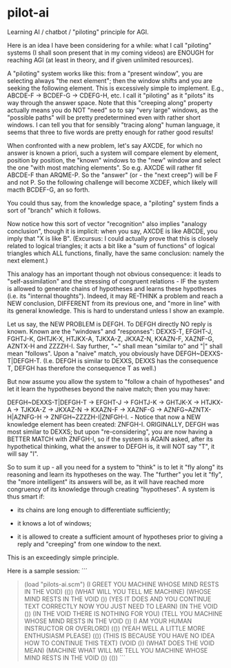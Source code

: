 # pilot-ai
Learning AI / chatbot / "piloting" principle for AGI.

Here is an idea I have been considering for a while: what I call "piloting" systems (I shall soon present that in my coming videos) are ENOUGH for reaching AGI (at least in theory, and if given unlimited resources).

A "piloting" system works like this: from a "present window", you are selecting always "the next element"; then the window shifts and you are seeking the following element. This is excessively simple to implement. E.g., ABCDE-F -> BCDEF-G -> CDEFG-H, etc. I call it "piloting" as it "pilots" its way through the answer space. Note that this "creeping along" property actually means you do NOT "need" so to say "very large" windows, as the "possible paths" will be pretty predetermined even with rather short windows. I can tell you that for sensibly "tracing along" human language, it seems that three to five words are pretty enough for rather good results!

When confronted with a new problem, let's say AXCDE, for which no answer is known a priori, such a system will compare element by element, position by position, the "known" windows to the "new" window and select the one "with most matching elements". So e.g. AXCDE will rather fit ABCDE-F than ARQME-P. So the "answer" (or - the "next creep") will be F and not P. So the following challenge will become XCDEF, which likely will macth BCDEF-G, an so forth.

You could thus say, from the knowledge space, a "piloting" system finds a sort of "branch" which it follows.

Now notice how this sort of vector "recognition" also implies "analogy conclusion", though it is implicit: when you say, AXCDE is like ABCDE, you imply that "X is like B". (Excursus: I could actually prove that this is closely related to logical triangles; it acts a bit like a "sum of functions" of logical triangles which ALL functions, finally, have the same conclusion: namely the next element.)

This analogy has an important though not obvious consequence: it leads to "self-assimilation" and the stressing of congruent relations - IF the system is allowed to generate chains of hypotheses and learns these hypotheses (i.e. its "internal thoughts"). Indeed, it may RE-THINK a problem and reach a NEW conclusion, DIFFERENT from its previous one, and "more in line" with its general knowledge. This is hard to understand unless I show an example.

Let us say, the NEW PROBLEM is DEFGH. To DEFGH directly NO reply is known. Known are the "windows" and "responses": DEXXS-T, EFGHT-J, FGHTJ-K, GHTJK-X, HTJKX-A, TJKXA-Z, JKXAZ-N, KXAZN-F, XAZNF-G, AZNTX-H and ZZZZH-I. Say further, "~" shall mean "similar to" and "|" shall mean "follows". Upon a "naive" match, you obviously have DEFGH~DEXXS-T|DEFGH-T. (I.e. DEFGH is similar to DEXXS, DEXXS has the consequence T, DEFGH has therefore the consequence T as well.)

But now assume you allow the system to "follow a chain of hypotheses" and let it learn the hypotheses beyond the naive match; then you may have:

DEFGH~DEXXS-T|DEFGH-T -> EFGHT-J -> FGHTJ-K -> GHTJK-X -> HTJKX-A -> TJKXA-Z -> JKXAZ-N -> KXAZN-F -> XAZNF-G -> AZNFG~AZNTX-H|AZNFG-H -> ZNFGH~ZZZZH-I|ZNFGH-I. - Notice that now a NEW knowledge element has been created: ZNFGH-I. ORIGINALLY, DEFGH was most similar to DEXXS; but upon "re-considering", you are now having a BETTER MATCH with ZNFGH-I, so if the system is AGAIN asked, after its hypothetical thinking, what the answer to DEFGH is, it will NOT say "T", it will say "I".

So to sum it up - all you need for a system to "think" is to let it "fly along" its reasoning and learn its hypotheses on the way. The "further" you let it "fly", the "more intelligent" its answers will be, as it will have reached more congruency of its knowledge through creating "hypotheses". A system is thus smart if:

- its chains are long enough to differentiate sufficiently;

- it knows a lot of windows;

- it is allowed to create a sufficient amount of hypotheses prior to giving a reply and "creeping" from one window to the next.

This is an exceedingly simple principle.

Here is a sample session:
´´´
> (load "pilots-ai.scm")
(I GREET YOU MACHINE WHOSE MIND RESTS IN THE VOID)
(())
(WHAT WILL YOU TELL ME MACHINE)
(WHOSE MIND RESTS IN THE VOID ())
(YES IT DOES AND YOU CONTINUE TEXT CORRECTLY NOW YOU JUST NEED TO LEARN)
(IN THE VOID ())
(IN THE VOID THERE IS NOTHING FOR YOU)
(TELL YOU MACHINE WHOSE MIND RESTS IN THE VOID ())
(I AM YOUR HUMAN INSTRUCTOR OR OVERLORD)
(())
(YEAH WELL A LITTLE MORE ENTHUSIASM PLEASE)
(())
(THIS IS BECAUSE YOU HAVE NO IDEA HOW TO CONTINUE THIS TEXT) 
(VOID ())
(WHAT DOES THE VOID MEAN)
(MACHINE WHAT WILL ME TELL YOU MACHINE WHOSE MIND RESTS IN THE VOID ())
(())
´´´
